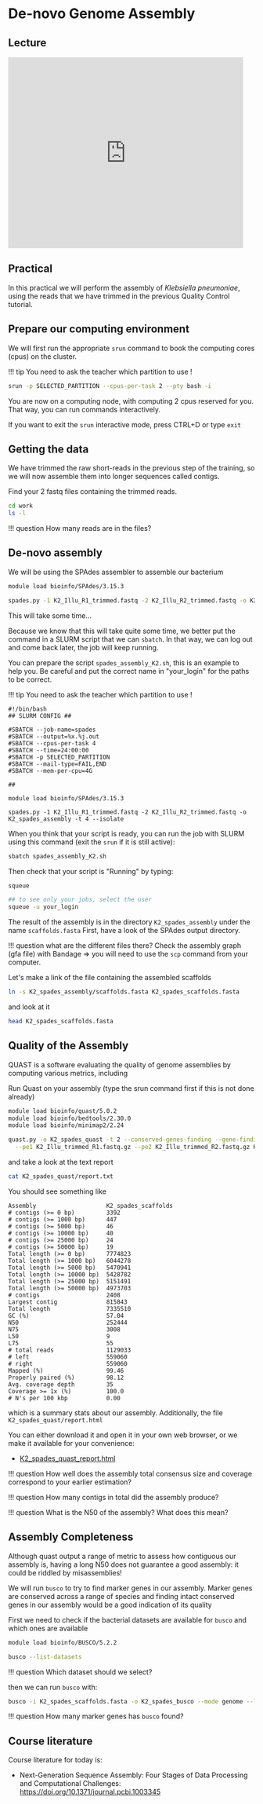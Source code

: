 # De-novo Genome Assembly

## Lecture

<iframe src="https://docs.google.com/presentation/d/e/2PACX-1vRKVI_pHGubDWeRPaAO7c9g55DzHMO5Lgd7g7AZXvjB77wAAb-wED82lXgV5P7GPF02k-21YMx8ObaX/embed?start=false&loop=false&delayms=3000" frameborder="0" width="480" height="389" allowfullscreen="true" mozallowfullscreen="true" webkitallowfullscreen="true"></iframe>

## Practical

In this practical we will perform the assembly of _Klebsiella pneumoniae_, using the reads that we have trimmed in the previous Quality Control tutorial.

## Prepare our computing environment

We will first run the appropriate `srun` command to book the computing cores (cpus) on the cluster.

!!! tip
You need to ask the teacher which partition to use !

```bash
srun -p SELECTED_PARTITION --cpus-per-task 2 --pty bash -i
```

You are now on a computing node, with computing 2 cpus reserved for you. That way, you can run commands interactively.

If you want to exit the `srun` interactive mode, press CTRL+D or type `exit`

## Getting the data

We have trimmed the raw short-reads in the previous step of the training, so we will now assemble them into longer sequences called contigs.

Find your 2 fastq files containing the trimmed reads.

```bash
cd work
ls -l
```


!!! question
How many reads are in the files?

## De-novo assembly

We will be using the SPAdes assembler to assemble our bacterium

```bash
module load bioinfo/SPAdes/3.15.3

spades.py -1 K2_Illu_R1_trimmed.fastq -2 K2_Illu_R2_trimmed.fastq -o K2_spades_assembly -t 4 --isolate
```

This will take some time...

Because we know that this will take quite some time, we better put the command in a SLURM script that we can `sbatch`.
In that way, we can log out and come back later, the job will keep running.

You can prepare the script `spades_assembly_K2.sh`, this is an example to help you. Be careful and put the correct name in "your_login" for the paths to be correct.

!!! tip
You need to ask the teacher which partition to use !

```
#!/bin/bash
## SLURM CONFIG ##

#SBATCH --job-name=spades
#SBATCH --output=%x.%j.out
#SBATCH --cpus-per-task 4
#SBATCH --time=24:00:00
#SBATCH -p SELECTED_PARTITION
#SBATCH --mail-type=FAIL,END
#SBATCH --mem-per-cpu=4G

##

module load bioinfo/SPAdes/3.15.3

spades.py -1 K2_Illu_R1_trimmed.fastq -2 K2_Illu_R2_trimmed.fastq -o K2_spades_assembly -t 4 --isolate

```

When you think that your script is ready, you can run the job with SLURM using this command (exit the `srun` if it is still active):

```bash
sbatch spades_assembly_K2.sh
```

Then check that your script is "Running" by typing:
```bash
squeue

## to see only your jobs, select the user
squeue -u your_login
```

The result of the assembly is in the directory `K2_spades_assembly` under the name `scaffolds.fasta`
First, have a look of the SPAdes output directory.

!!! question
what are the different files there?
Check the assembly graph (gfa file) with Bandage => you will need to use the `scp` command from your computer.


Let's make a link of the file containing the assembled scaffolds

```bash
ln -s K2_spades_assembly/scaffolds.fasta K2_spades_scaffolds.fasta
```

and look at it

```bash
head K2_spades_scaffolds.fasta
```

## Quality of the Assembly

QUAST is a software evaluating the quality of genome assemblies by computing various metrics, including

Run Quast on your assembly (type the srun command first if this is not done already)

```bash
module load bioinfo/quast/5.0.2
module load bioinfo/bedtools/2.30.0
module load bioinfo/minimap2/2.24

quast.py -o K2_spades_quast -t 2 --conserved-genes-finding --gene-finding \
  --pe1 K2_Illu_trimmed_R1.fastq.gz --pe2 K2_Illu_trimmed_R2.fastq.gz K2_spades_scaffolds.fasta
```

and take a look at the text report

```bash
cat K2_spades_quast/report.txt
```

You should see something like

```
Assembly                    K2_spades_scaffolds
# contigs (>= 0 bp)         3392               
# contigs (>= 1000 bp)      447                
# contigs (>= 5000 bp)      46                 
# contigs (>= 10000 bp)     40                 
# contigs (>= 25000 bp)     24                 
# contigs (>= 50000 bp)     19                 
Total length (>= 0 bp)      7774823            
Total length (>= 1000 bp)   6044278            
Total length (>= 5000 bp)   5470941            
Total length (>= 10000 bp)  5428782            
Total length (>= 25000 bp)  5151491            
Total length (>= 50000 bp)  4973703            
# contigs                   2408               
Largest contig              815843             
Total length                7335510            
GC (%)                      57.04              
N50                         252444             
N75                         3008               
L50                         9                  
L75                         55                 
# total reads               1129033            
# left                      559060             
# right                     559060             
Mapped (%)                  99.46              
Properly paired (%)         98.12              
Avg. coverage depth         35                 
Coverage >= 1x (%)          100.0              
# N's per 100 kbp           0.00      
```

which is a summary stats about our assembly.
Additionally, the file `K2_spades_quast/report.html`

You can either download it and open it in your own web browser, or we make it available for your convenience:

- [K2_spades_quast_report.html](data/assembly/quast_report.html)


!!! question
How well does the assembly total consensus size and coverage correspond to your earlier estimation?

!!! question
How many contigs in total did the assembly produce?

!!! question
What is the N50 of the assembly? What does this mean?

## Assembly Completeness

Although quast output a range of metric to assess how contiguous our assembly is, having a long N50 does not guarantee a good assembly: it could be riddled by misassemblies!

We will run `busco` to try to find marker genes in our assembly. Marker genes are conserved across a range of species and finding intact conserved genes in our assembly would be a good indication of its quality

First we need to check if the bacterial datasets are available for `busco` and which ones are available

```bash
module load bioinfo/BUSCO/5.2.2

busco --list-datasets
```
!!! question
Which dataset should we select?

then we can run `busco` with:

```bash
busco -i K2_spades_scaffolds.fasta -o K2_spades_busco --mode genome --lineage_dataset enterobacterales_odb10
```

!!! question
How many marker genes has `busco` found?

## Course literature

Course literature for today is:

- Next-Generation Sequence Assembly: Four Stages of Data Processing and Computational Challenges: <https://doi.org/10.1371/journal.pcbi.1003345>
